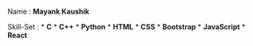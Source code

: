 Name : **Mayank Kaushik**

Skill-Set : * **C**
            * **C++**
            * **Python**
            * **HTML**
            * **CSS**
            * **Bootstrap**
            * **JavaScript**
            * **React**
